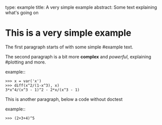 type: example
title: A very simple example
abstract:
    Some text explaining what's going on

# This is a very simple example

The first paragraph starts of with some simple #example text.

The second paragraph is a bit more **complex** and _powerful_,
explaining #plotting and more.

example::

    >>> x = var('x')
    >>> diff(x^2/(1-x^3), x)
    3*x^4/(x^3 - 1)^2 - 2*x/(x^3 - 1)

This is another paragraph, below a code without doctest

example::

    >>> (2+3+4)^5
    
